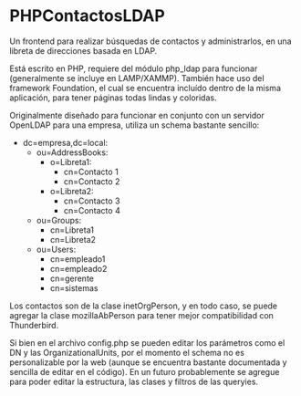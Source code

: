 PHPContactosLDAP
================

Un frontend para realizar búsquedas de contactos y administrarlos, en una libreta de direcciones basada en LDAP.

Está escrito en PHP, requiere del módulo php_ldap para funcionar (generalmente se incluye en LAMP/XAMMP). También hace uso del framework Foundation, el cual se encuentra incluído dentro de la misma aplicación, para tener páginas todas lindas y coloridas.

Originalmente diseñado para funcionar en conjunto con un servidor OpenLDAP para una empresa, utiliza un schema bastante sencillo:

* dc=empresa,dc=local:
	* ou=AddressBooks:
		* o=Libreta1:
			* cn=Contacto 1
			* cn=Contacto 2
		* o=Libreta2:
			* cn=Contacto 3
			* cn=Contacto 4
	* ou=Groups:
		* cn=Libreta1
		* cn=Libreta2
	* ou=Users:
		* cn=empleado1
		* cn=empleado2
		* cn=gerente
		* cn=sistemas

Los contactos son de la clase inetOrgPerson, y en todo caso, se puede agregar la clase mozillaAbPerson para tener mejor compatibilidad con Thunderbird.

Si bien en el archivo config.php se pueden editar los parámetros como el DN y las OrganizationalUnits, por el momento el schema no es personalizable por la web (aunque se encuentra bastante documentada y sencilla de editar en el código). En un futuro probablemente se agregue para poder editar la estructura, las clases y filtros de las queryies.
